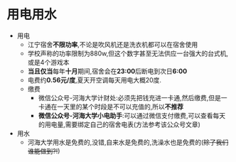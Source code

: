 # 用电用水

- 用电
  - 江宁宿舍**不限功率**,不论是吹风机还是洗衣机都可以在宿舍使用
  - 学校声称的功率限制为880w,但这个数字甚至无法供应一台强大的台式机,或是4个游戏本
  - **当且仅当**每年**十月**期间,宿舍会在**23:00**后断电到次日**6:00**
  - 电费约**0.56元/度**,夏天开空调每天用电大概20度.
  -  缴费
     - 微信公众号-河海大学计财处:必须先把钱充进一卡通,然后缴费,但是一卡通在一天里的某个时段是不可以充值的,所以**不推荐**
     - **微信公众号-河海大学小电助手**:可以通过微信支付缴费,可以查看每天的用电量,需要绑定自己的宿舍电表(方法参考该公众号文章)
- 用水
  - 河海大学用水是免费的,没错,自来水是免费的,洗澡水也是免费的(~~除了我们谁能做到?!~~) 